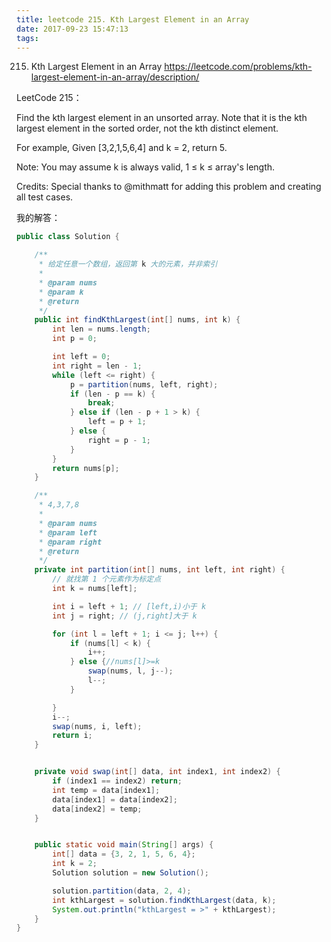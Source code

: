 ```yaml
---
title: leetcode 215. Kth Largest Element in an Array
date: 2017-09-23 15:47:13
tags:
---
```



215. Kth Largest Element in an Array https://leetcode.com/problems/kth-largest-element-in-an-array/description/

LeetCode 215：

Find the kth largest element in an unsorted array. Note that it is the kth largest element in the sorted order, not the kth distinct element.

For example,
Given [3,2,1,5,6,4] and k = 2, return 5.

Note: 
You may assume k is always valid, 1 ≤ k ≤ array's length.

Credits:
Special thanks to @mithmatt for adding this problem and creating all test cases.

我的解答：
```java
public class Solution {

    /**
     * 给定任意一个数组，返回第 k 大的元素，并非索引
     *
     * @param nums
     * @param k
     * @return
     */
    public int findKthLargest(int[] nums, int k) {
        int len = nums.length;
        int p = 0;

        int left = 0;
        int right = len - 1;
        while (left <= right) {
            p = partition(nums, left, right);
            if (len - p == k) {
                break;
            } else if (len - p + 1 > k) {
                left = p + 1;
            } else {
                right = p - 1;
            }
        }
        return nums[p];
    }

    /**
     * 4,3,7,8
     *
     * @param nums
     * @param left
     * @param right
     * @return
     */
    private int partition(int[] nums, int left, int right) {
        // 就找第 1 个元素作为标定点
        int k = nums[left];

        int i = left + 1; // [left,i)小于 k
        int j = right; // (j,right]大于 k

        for (int l = left + 1; i <= j; l++) {
            if (nums[l] < k) {
                i++;
            } else {//nums[l]>=k
                swap(nums, l, j--);
                l--;
            }

        }
        i--;
        swap(nums, i, left);
        return i;
    }


    private void swap(int[] data, int index1, int index2) {
        if (index1 == index2) return;
        int temp = data[index1];
        data[index1] = data[index2];
        data[index2] = temp;
    }


    public static void main(String[] args) {
        int[] data = {3, 2, 1, 5, 6, 4};
        int k = 2;
        Solution solution = new Solution();

        solution.partition(data, 2, 4);
        int kthLargest = solution.findKthLargest(data, k);
        System.out.println("kthLargest = >" + kthLargest);
    }
}
```